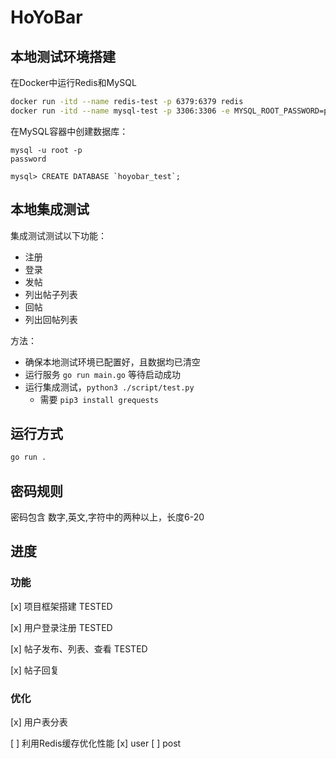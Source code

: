 # HoYoBar

## 本地测试环境搭建

在Docker中运行Redis和MySQL

```bash
docker run -itd --name redis-test -p 6379:6379 redis
docker run -itd --name mysql-test -p 3306:3306 -e MYSQL_ROOT_PASSWORD=password mysql
```

在MySQL容器中创建数据库：

```
mysql -u root -p 
password

mysql> CREATE DATABASE `hoyobar_test`;
```

## 本地集成测试

集成测试测试以下功能：
- 注册
- 登录
- 发帖
- 列出帖子列表
- 回帖
- 列出回帖列表

方法：
- 确保本地测试环境已配置好，且数据均已清空
- 运行服务 `go run main.go` 等待启动成功
- 运行集成测试，`python3 ./script/test.py`
    - 需要 `pip3 install grequests`

## 运行方式

```bash
go run .
```

## 密码规则

密码包含 数字,英文,字符中的两种以上，长度6-20

## 进度

### 功能

[x] 项目框架搭建 TESTED

[x] 用户登录注册 TESTED

[x] 帖子发布、列表、查看 TESTED

[x] 帖子回复

### 优化

[x] 用户表分表

[ ] 利用Redis缓存优化性能
    [x] user
    [ ] post
